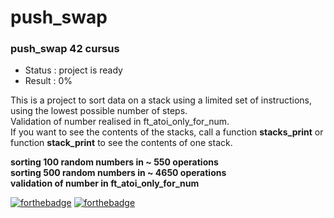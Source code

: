 # push_swap
### push_swap 42 cursus

- Status : project is ready
- Result : 0%

This is a project to sort data on a stack using a limited set of instructions, 
using the lowest possible number of steps.  
Validation of number realised in ft_atoi_only_for_num.  
If you want to see the contents of the stacks, call a function **stacks_print** or function **stack_print** 
to see the contents of one stack.

**sorting 100 random numbers in ~ 550 operations**  
**sorting 500 random numbers in ~ 4650 operations**  
**validation of number in ft_atoi_only_for_num**

[![forthebadge](https://forthebadge.com/images/badges/made-with-c.svg)](https://forthebadge.com)
[![forthebadge](https://forthebadge.com/images/badges/powered-by-coffee.svg)](https://forthebadge.com)
